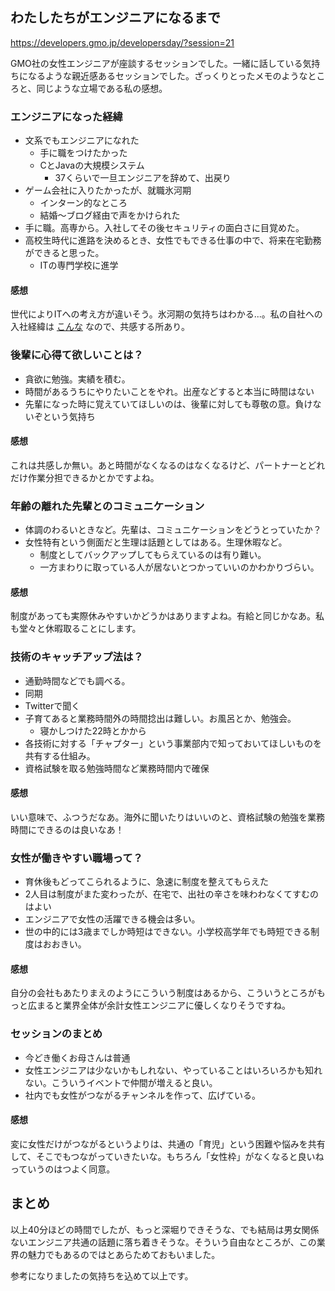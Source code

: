 ## わたしたちがエンジニアになるまで

https://developers.gmo.jp/developersday/?session=21

GMO社の女性エンジニアが座談するセッションでした。一緒に話している気持ちになるような親近感あるセッションでした。ざっくりとったメモのようなところと、同じような立場である私の感想。


### エンジニアになった経緯

- 文系でもエンジニアになれた
    - 手に職をつけたかった
    - CとJavaの大規模システム
        - 37くらいで一旦エンジニアを辞めて、出戻り
- ゲーム会社に入りたかったが、就職氷河期
    - インターン的なところ
    - 結婚～ブログ経由で声をかけられた
- 手に職。高専から。入社してその後セキュリティの面白さに目覚めた。
- 高校生時代に進路を決めるとき、女性でもできる仕事の中で、将来在宅勤務ができると思った。
    - ITの専門学校に進学

#### 感想
世代によりITへの考え方が違いそう。氷河期の気持ちはわかる...。私の自社への入社経緯は [こんな](https://qiita.com/e99h2121/items/5eefe618e97ba0e6df70) なので、共感する所あり。

### 後輩に心得て欲しいことは？
- 貪欲に勉強。実績を積む。
- 時間があるうちにやりたいことをやれ。出産などすると本当に時間はない
- 先輩になった時に覚えていてほしいのは、後輩に対しても尊敬の意。負けないぞという気持ち

#### 感想
これは共感しか無い。あと時間がなくなるのはなくなるけど、パートナーとどれだけ作業分担できるかとかですよね。

### 年齢の離れた先輩とのコミュニケーション
- 体調のわるいときなど。先輩は、コミュニケーションをどうとっていたか？
- 女性特有という側面だと生理は話題としてはある。生理休暇など。
    - 制度としてバックアップしてもらえているのは有り難い。
    - 一方まわりに取っている人が居ないとつかっていいのかわかりづらい。

#### 感想
制度があっても実際休みやすいかどうかはありますよね。有給と同じかなあ。私も堂々と休暇取ることにします。

### 技術のキャッチアップ法は？
- 通勤時間などでも調べる。
- 同期
- Twitterで聞く
- 子育てあると業務時間外の時間捻出は難しい。お風呂とか、勉強会。
    - 寝かしつけた22時とかから
- 各技術に対する「チャプター」という事業部内で知っておいてほしいものを共有する仕組み。
- 資格試験を取る勉強時間など業務時間内で確保

#### 感想
いい意味で、ふつうだなあ。海外に聞いたりはいいのと、資格試験の勉強を業務時間にできるのは良いなあ！

### 女性が働きやすい職場って？
- 育休後もどってこられるように、急速に制度を整えてもらえた
- 2人目は制度がまた変わったが、在宅で、出社の辛さを味わわなくてすむのはよい
- エンジニアで女性の活躍できる機会は多い。
- 世の中的には3歳までしか時短はできない。小学校高学年でも時短できる制度はおおきい。

#### 感想
自分の会社もあたりまえのようにこういう制度はあるから、こういうところがもっと広まると業界全体が余計女性エンジニアに優しくなりそうですね。


### セッションのまとめ
- 今どき働くお母さんは普通
- 女性エンジニアは少ないかもしれない、やっていることはいろいろかも知れない。こういうイベントで仲間が増えると良い。
- 社内でも女性がつながるチャンネルを作って、広げている。

#### 感想

変に女性だけがつながるというよりは、共通の「育児」という困難や悩みを共有して、そこでもつながっていきたいな。もちろん「女性枠」がなくなると良いねっていうのはつよく同意。


## まとめ

以上40分ほどの時間でしたが、もっと深堀りできそうな、でも結局は男女関係ないエンジニア共通の話題に落ち着きそうな。そういう自由なところが、この業界の魅力でもあるのではとあらためておもいました。

参考になりましたの気持ちを込めて以上です。
